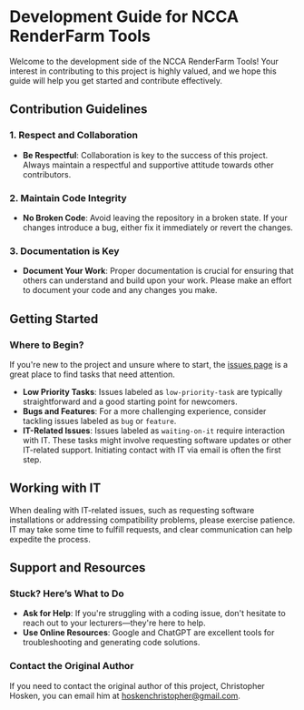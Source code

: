 # Development Guide for NCCA RenderFarm Tools

Welcome to the development side of the NCCA RenderFarm Tools! Your interest in contributing to this project is highly valued, and we hope this guide will help you get started and contribute effectively.

## Contribution Guidelines

### 1. Respect and Collaboration
- **Be Respectful**: Collaboration is key to the success of this project. Always maintain a respectful and supportive attitude towards other contributors.
  
### 2. Maintain Code Integrity
- **No Broken Code**: Avoid leaving the repository in a broken state. If your changes introduce a bug, either fix it immediately or revert the changes.
  
### 3. Documentation is Key
- **Document Your Work**: Proper documentation is crucial for ensuring that others can understand and build upon your work. Please make an effort to document your code and any changes you make.

## Getting Started

### Where to Begin?
If you're new to the project and unsure where to start, the [issues page](https://github.com/cjhosken/NCCARenderFarmTools/issues) is a great place to find tasks that need attention.

- **Low Priority Tasks**: Issues labeled as `low-priority-task` are typically straightforward and a good starting point for newcomers.
- **Bugs and Features**: For a more challenging experience, consider tackling issues labeled as `bug` or `feature`.
- **IT-Related Issues**: Issues labeled as `waiting-on-it` require interaction with IT. These tasks might involve requesting software updates or other IT-related support. Initiating contact with IT via email is often the first step.

## Working with IT

When dealing with IT-related issues, such as requesting software installations or addressing compatibility problems, please exercise patience. IT may take some time to fulfill requests, and clear communication can help expedite the process.

## Support and Resources

### Stuck? Here’s What to Do
- **Ask for Help**: If you're struggling with a coding issue, don't hesitate to reach out to your lecturers—they're here to help.
- **Use Online Resources**: Google and ChatGPT are excellent tools for troubleshooting and generating code solutions.
  
### Contact the Original Author
If you need to contact the original author of this project, Christopher Hosken, you can email him at [hoskenchristopher@gmail.com](mailto:hoskenchristopher@gmail.com).
